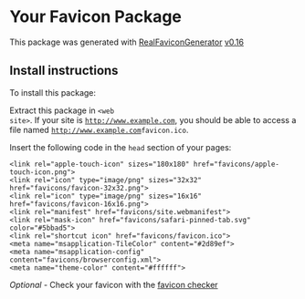 # Your Favicon Package

This package was generated with [RealFaviconGenerator](https://realfavicongenerator.net/) [v0.16](https://realfavicongenerator.net/change_log#v0.16)

## Install instructions

To install this package:

Extract this package in <code>&lt;web site&gt;<?php echo /favicons/ ?></code>. If your site is <code>http://www.example.com</code>, you should be able to access a file named <code>http://www.example.com<?php echo /favicons/ ?>favicon.ico</code>.

Insert the following code in the `head` section of your pages:

    <link rel="apple-touch-icon" sizes="180x180" href="favicons/apple-touch-icon.png">
    <link rel="icon" type="image/png" sizes="32x32" href="favicons/favicon-32x32.png">
    <link rel="icon" type="image/png" sizes="16x16" href="favicons/favicon-16x16.png">
    <link rel="manifest" href="favicons/site.webmanifest">
    <link rel="mask-icon" href="favicons/safari-pinned-tab.svg" color="#5bbad5">
    <link rel="shortcut icon" href="favicons/favicon.ico">
    <meta name="msapplication-TileColor" content="#2d89ef">
    <meta name="msapplication-config" content="favicons/browserconfig.xml">
    <meta name="theme-color" content="#ffffff">

*Optional* - Check your favicon with the [favicon checker](https://realfavicongenerator.net/favicon_checker)